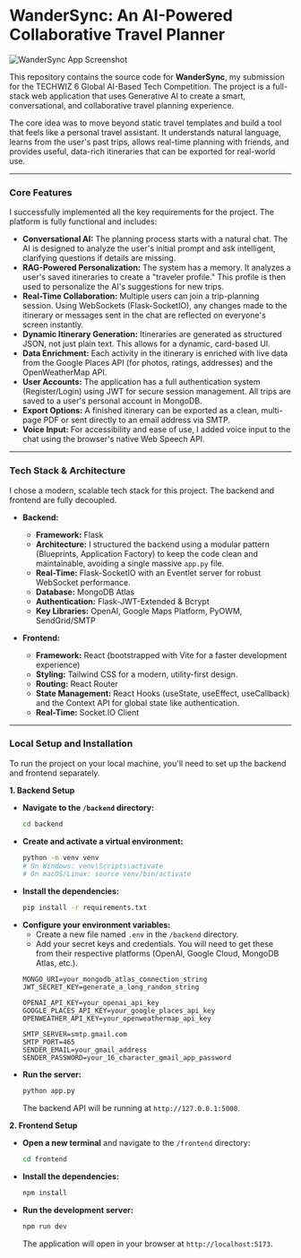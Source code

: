 # WanderSync: An AI-Powered Collaborative Travel Planner

![WanderSync App Screenshot](https://iili.io/KuDTK2s.md.png)

This repository contains the source code for **WanderSync**, my submission for the TECHWIZ 6 Global AI-Based Tech Competition. The project is a full-stack web application that uses Generative AI to create a smart, conversational, and collaborative travel planning experience.

The core idea was to move beyond static travel templates and build a tool that feels like a personal travel assistant. It understands natural language, learns from the user's past trips, allows real-time planning with friends, and provides useful, data-rich itineraries that can be exported for real-world use.

---

### Core Features

I successfully implemented all the key requirements for the project. The platform is fully functional and includes:

*   **Conversational AI:** The planning process starts with a natural chat. The AI is designed to analyze the user's initial prompt and ask intelligent, clarifying questions if details are missing.
*   **RAG-Powered Personalization:** The system has a memory. It analyzes a user's saved itineraries to create a "traveler profile." This profile is then used to personalize the AI's suggestions for new trips.
*   **Real-Time Collaboration:** Multiple users can join a trip-planning session. Using WebSockets (Flask-SocketIO), any changes made to the itinerary or messages sent in the chat are reflected on everyone's screen instantly.
*   **Dynamic Itinerary Generation:** Itineraries are generated as structured JSON, not just plain text. This allows for a dynamic, card-based UI.
*   **Data Enrichment:** Each activity in the itinerary is enriched with live data from the Google Places API (for photos, ratings, addresses) and the OpenWeatherMap API.
*   **User Accounts:** The application has a full authentication system (Register/Login) using JWT for secure session management. All trips are saved to a user's personal account in MongoDB.
*   **Export Options:** A finished itinerary can be exported as a clean, multi-page PDF or sent directly to an email address via SMTP.
*   **Voice Input:** For accessibility and ease of use, I added voice input to the chat using the browser's native Web Speech API.

---

### Tech Stack & Architecture

I chose a modern, scalable tech stack for this project. The backend and frontend are fully decoupled.

*   **Backend:**
    *   **Framework:** Flask
    *   **Architecture:** I structured the backend using a modular pattern (Blueprints, Application Factory) to keep the code clean and maintainable, avoiding a single massive `app.py` file.
    *   **Real-Time:** Flask-SocketIO with an Eventlet server for robust WebSocket performance.
    *   **Database:** MongoDB Atlas
    *   **Authentication:** Flask-JWT-Extended & Bcrypt
    *   **Key Libraries:** OpenAI, Google Maps Platform, PyOWM, SendGrid/SMTP

*   **Frontend:**
    *   **Framework:** React (bootstrapped with Vite for a faster development experience)
    *   **Styling:** Tailwind CSS for a modern, utility-first design.
    *   **Routing:** React Router
    *   **State Management:** React Hooks (useState, useEffect, useCallback) and the Context API for global state like authentication.
    *   **Real-Time:** Socket.IO Client

---

### Local Setup and Installation

To run the project on your local machine, you'll need to set up the backend and frontend separately.

**1. Backend Setup**

*   **Navigate to the `/backend` directory:**
    ```sh
    cd backend
    ```
*   **Create and activate a virtual environment:**
    ```sh
    python -m venv venv
    # On Windows: venv\Scripts\activate
    # On macOS/Linux: source venv/bin/activate
    ```
*   **Install the dependencies:**
    ```sh
    pip install -r requirements.txt
    ```
*   **Configure your environment variables:**
    *   Create a new file named `.env` in the `/backend` directory.
    *   Add your secret keys and credentials. You will need to get these from their respective platforms (OpenAI, Google Cloud, MongoDB Atlas, etc.).
      ```env
      MONGO_URI=your_mongodb_atlas_connection_string
      JWT_SECRET_KEY=generate_a_long_random_string

      OPENAI_API_KEY=your_openai_api_key
      GOOGLE_PLACES_API_KEY=your_google_places_api_key
      OPENWEATHER_API_KEY=your_openweathermap_api_key

      SMTP_SERVER=smtp.gmail.com
      SMTP_PORT=465
      SENDER_EMAIL=your_gmail_address
      SENDER_PASSWORD=your_16_character_gmail_app_password
      ```
*   **Run the server:**
    ```sh
    python app.py
    ```
    The backend API will be running at `http://127.0.0.1:5000`.

**2. Frontend Setup**

*   **Open a new terminal** and navigate to the `/frontend` directory:
    ```sh
    cd frontend
    ```
*   **Install the dependencies:**
    ```sh
    npm install
    ```
*   **Run the development server:**
    ```sh
    npm run dev
    ```
    The application will open in your browser at `http://localhost:5173`.
